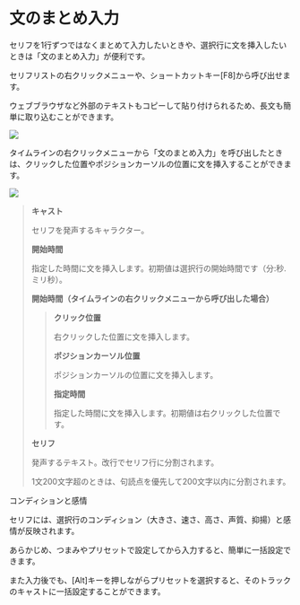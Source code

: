 


文のまとめ入力
=======


  


 セリフを1行ずつではなくまとめて入力したいときや、選択行に文を挿入したいときは「文のまとめ入力」が便利です。
   

 セリフリストの右クリックメニューや、ショートカットキー\[F8]から呼び出せます。
   

 ウェブブラウザなど外部のテキストもコピーして貼り付けられるため、長文も簡単に取り込むことができます。
   

  


![](../../image/tk_chobun_01_w.png)

  

 タイムラインの右クリックメニューから「文のまとめ入力」を呼び出したときは、クリックした位置やポジションカーソルの位置に文を挿入することができます。
   

  


![](../../image/tk_chobun_02_w.png)

  


> **キャスト**
>   
> 
>  セリフを発声するキャラクター。
>    
> 
>   
> 
> **開始時間**
>   
> 
>  指定した時間に文を挿入します。初期値は選択行の開始時間です（分:秒.ミリ秒）。
>    
> 
>   
> 
> **開始時間（タイムラインの右クリックメニューから呼び出した場合）**
>   
> 
> 
> > **クリック位置**
> >   
> > 
> >  右クリックした位置に文を挿入します。
> >    
> > 
> >   
> > 
> > **ポジションカーソル位置**
> >   
> > 
> >  ポジションカーソルの位置に文を挿入します。
> >    
> > 
> >   
> > 
> > **指定時間**
> >   
> > 
> >  指定した時間に文を挿入します。初期値は右クリックした位置です。
> 
> 
>   
> 
> **セリフ**
>   
> 
>  発声するテキスト。改行でセリフ行に分割されます。
>    
> 
>  1文200文字超のときは、句読点を優先して200文字以内に分割されます。




 コンディションと感情
 

 セリフには、選択行のコンディション（大きさ、速さ、高さ、声質、抑揚）と感情が反映されます。
   

 あらかじめ、つまみやプリセットで設定してから入力すると、簡単に一括設定できます。
   

 また入力後でも、\[Alt]キーを押しながらプリセットを選択すると、そのトラックのキャストに一括設定することができます。
 







